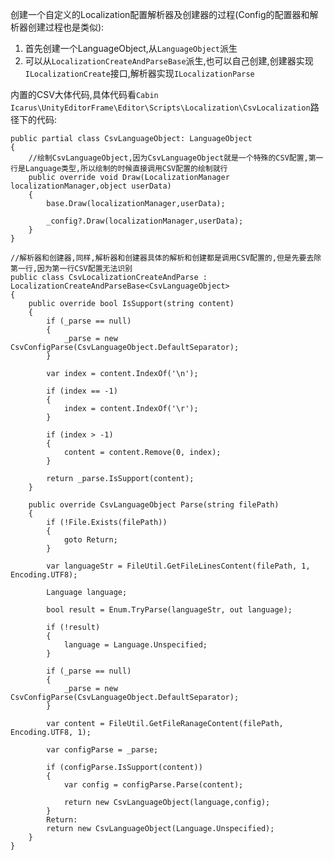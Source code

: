 创建一个自定义的Localization配置解析器及创建器的过程(Config的配置器和解析器创建过程也是类似):
1. 首先创建一个LanguageObject,从`LanguageObject`派生
2. 可以从`LocalizationCreateAndParseBase`派生,也可以自己创建,创建器实现`ILocalizationCreate`接口,解析器实现`ILocalizationParse`

内置的CSV大体代码,具体代码看`Cabin Icarus\UnityEditorFrame\Editor\Scripts\Localization\CsvLocalization`路径下的代码:
```
public partial class CsvLanguageObject: LanguageObject
{
	//绘制CsvLanguageObject,因为CsvLanguageObject就是一个特殊的CSV配置,第一行是Language类型,所以绘制的时候直接调用CSV配置的绘制就行
	public override void Draw(LocalizationManager localizationManager,object userData)
	{
		base.Draw(localizationManager,userData);

		_config?.Draw(localizationManager,userData);
	}
}

//解析器和创建器,同样,解析器和创建器具体的解析和创建都是调用CSV配置的,但是先要去除第一行,因为第一行CSV配置无法识别
public class CsvLocalizationCreateAndParse : LocalizationCreateAndParseBase<CsvLanguageObject>
{
	public override bool IsSupport(string content)
	{
		if (_parse == null)
		{
			_parse = new CsvConfigParse(CsvLanguageObject.DefaultSeparator);
		}

		var index = content.IndexOf('\n');

		if (index == -1)
		{
			index = content.IndexOf('\r');
		}

		if (index > -1)
		{
			content = content.Remove(0, index);
		}

		return _parse.IsSupport(content);
	}

	public override CsvLanguageObject Parse(string filePath)
	{
		if (!File.Exists(filePath))
		{
			goto Return;
		}

		var languageStr = FileUtil.GetFileLinesContent(filePath, 1, Encoding.UTF8);

		Language language;

		bool result = Enum.TryParse(languageStr, out language);

		if (!result)
		{
			language = Language.Unspecified;
		}

		if (_parse == null)
		{
			_parse = new CsvConfigParse(CsvLanguageObject.DefaultSeparator);
		}

		var content = FileUtil.GetFileRanageContent(filePath, Encoding.UTF8, 1);

		var configParse = _parse;

		if (configParse.IsSupport(content))
		{
			var config = configParse.Parse(content);

			return new CsvLanguageObject(language,config);
		}
		Return:
		return new CsvLanguageObject(Language.Unspecified);
	}
}
```


